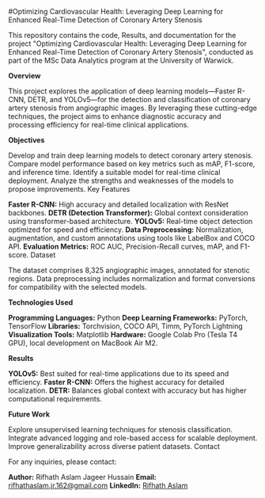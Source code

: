 #Optimizing Cardiovascular Health: Leveraging Deep Learning for Enhanced Real-Time Detection of Coronary Artery Stenosis

This repository contains the code, Results, and documentation for the project "Optimizing Cardiovascular Health: Leveraging Deep Learning for Enhanced Real-Time Detection of Coronary Artery Stenosis", conducted as part of the MSc Data Analytics program at the University of Warwick.

**Overview**

This project explores the application of deep learning models—Faster R-CNN, DETR, and YOLOv5—for the detection and classification of coronary artery stenosis from angiographic images. By leveraging these cutting-edge techniques, the project aims to enhance diagnostic accuracy and processing efficiency for real-time clinical applications.

**Objectives**

Develop and train deep learning models to detect coronary artery stenosis.
Compare model performance based on key metrics such as mAP, F1-score, and inference time.
Identify a suitable model for real-time clinical deployment.
Analyze the strengths and weaknesses of the models to propose improvements.
Key Features

**Faster R-CNN:** High accuracy and detailed localization with ResNet backbones.
**DETR (Detection Transformer):** Global context consideration using transformer-based architecture.
**YOLOv5:** Real-time object detection optimized for speed and efficiency.
**Data Preprocessing:** Normalization, augmentation, and custom annotations using tools like LabelBox and COCO API.
**Evaluation Metrics:** ROC AUC, Precision-Recall curves, mAP, and F1-score.
Dataset

The dataset comprises 8,325 angiographic images, annotated for stenotic regions. Data preprocessing includes normalization and format conversions for compatibility with the selected models.

**Technologies Used**

**Programming Languages:** Python
**Deep Learning Frameworks:** PyTorch, TensorFlow
**Libraries:** Torchvision, COCO API, Timm, PyTorch Lightning
**Visualization Tools:** Matplotlib
**Hardware:** Google Colab Pro (Tesla T4 GPU), local development on MacBook Air M2.

**Results**

**YOLOv5:** Best suited for real-time applications due to its speed and efficiency.
**Faster R-CNN:** Offers the highest accuracy for detailed localization.
**DETR:** Balances global context with accuracy but has higher computational requirements.

**Future Work**

Explore unsupervised learning techniques for stenosis classification.
Integrate advanced logging and role-based access for scalable deployment.
Improve generalizability across diverse patient datasets.
Contact

For any inquiries, please contact:

**Author:** Rifhath Aslam Jageer Hussain
**Email:** rifhathaslam.jr.162@gmail.com
**LinkedIn:** [Rifhath Aslam](https://www.linkedin.com/in/rifhath-aslam-j-791a6a21b/)
